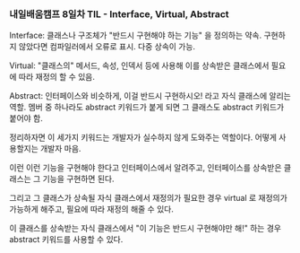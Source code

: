 ### 내일배움캠프 8일차 TIL - Interface, Virtual, Abstract  

Interface: 클래스나 구조체가 "반드시 구현해야 하는 기능" 을 정의하는 약속. 구현하지 않았다면 컴파일러에서 오류로 표시. 다중 상속이 가능.  

Virtual: "클래스의" 메서드, 속성, 인덱서 등에 사용해 이를 상속받은 클래스에서 필요에 따라 재정의 할 수 있음.  

Abstract: 인터페이스와 비슷하게, 이걸 반드시 구현하시오! 라고 자식 클래스에 알리는 역할. 멤버 중 하나라도 abstract 키워드가 붙게 되면 그 클래스도 abstract 키워드가 붙어야 함.  

정리하자면 이 세가지 키워드는 개발자가 실수하지 않게 도와주는 역할이다. 어떻게 사용할지는 개발자 마음.  

이런 이런 기능을 구현해야 한다고 인터페이스에서 알려주고, 인터페이스를 상속받은 클래스는 그 기능을 구현하면 된다.  

그리고 그 클래스가 상속될 자식 클래스에서 재정의가 필요한 경우 virtual 로 재정의가 가능하게 해주고, 필요에 따라 재정의 해줄 수 있다.  

이 클래스를 상속받는 자식 클래스에서 "이 기능은 반드시 구현해야만 해!" 하는 경우 abstract 키워드를 사용할 수 있다.  

